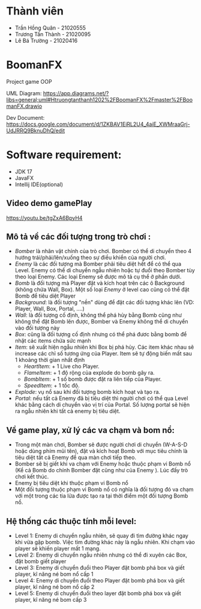 # Thành viên
- Trần Hồng Quân - 21020555
- Trương Tấn Thành - 21020095
- Lê Bá Trường - 21020416

# BoomanFX
Project game OOP

UML Diagram: 
  https://app.diagrams.net/?libs=general;uml#Htruongtanthanh1202%2FBoomanFX%2Fmaster%2FBoomanFX.drawio
  
Dev Document:
  https://docs.google.com/document/d/1ZKBAV1EiRL2U4_4aiE_XWMraaGrj-UdJRRQ9BknuDhQ/edit

# Software requirement: 
- JDK 17
- JavaFX
- Intellij IDE(optional)

## Video demo gamePlay
https://youtu.be/tgZxA6BpyH4

## Mô tả về các đối tượng trong trò chơi :
- *Bomber* là nhân vật chính của trò chơi. Bomber có thể di chuyển theo 4 hướng trái/phải/lên/xuống theo sự điều khiển của người chơi.
- *Enemy* là các đối tượng mà Bomber phải tiêu diệt hết để có thể qua Level. Enemy có thể di chuyển ngẫu nhiên hoặc tự đuổi theo Bomber tùy theo loại Enemy. Các loại Enemy sẽ được mô tả cụ thể ở phần dưới.
- *Bomb* là đối tượng mà Player đặt và kích hoạt trên các ô Background (không chứa Wall, Box). Một số loại *Enemy* ở level cao cũng có thể đặt Bomb để tiêu diệt Player
- *Background*: là đối tượng "nền" dùng để đặt các đối tượng khác lên (VD: Player, Wall, Box, Portal, ....)
- *Wall*: là đối tượng cố định, không thể phá hủy bằng Bomb cũng như không thể đặt Bomb lên được, Bomber và Enemy không thể di chuyển vào đối tượng này
- *Box*: cũng là đối tượng cố định nhưng có thể phá đươc bằng bomb để nhặt các items chứa sức mạnh 
- *Item*: sẽ xuất hiện ngẫu nhiên khi Box bị phá hủy. Các item khác nhau sẽ increase các chỉ số tương ứng của Player. Item sẽ tự động biến mất sau 1 khoảng thời gian nhất định
  - *HeartItem*: + 1 Live cho Player.
  - *FlameItem*: + 1 độ rộng của explode do bomb gây ra.
  - *BombItem*:  + 1 số bomb được đặt ra liên tiếp của Player.
  - *SpeedItem*: + 1 tốc độ.
- *Explode*: vụ nổ sau khi đối tượng bomb kích hoạt và tạo ra.
- *Portal*: nếu tất cả Enemy đã bị tiêu diệt thì người chơi có thể qua Level khác bằng cách di chuyển vào vị trí của Portal. Số lượng portal sẽ hiện ra ngẫu nhiên khi tất cả enemy bị tiêu diệt.

## Về game play, xử lý các va chạm và bom nổ:
- Trong một màn chơi, Bomber sẽ được người chơi di chuyển (W-A-S-D hoặc dùng phím mũi tên), đặt và kích hoạt Bomb với mục tiêu chính là tiêu diệt tất cả Enemy để qua màn chơi tiếp theo.
- Bomber sẽ bị giết khi va chạm với Enemy hoặc thuộc phạm vi Bomb nổ (Kể cả Bomb do chính Bomber đặt cũng như của Enemy ). Lúc đấy trò chơi kết thúc.
- Enemy bị tiêu diệt khi thuộc phạm vi Bomb nổ
- Một đối tượng thuộc phạm vi Bomb nổ có nghĩa là đối tượng đó va chạm với một trong các tia lửa được tạo ra tại thời điểm một đối tượng Bomb nổ.

## Hệ thống các thuộc tính mỗi level:
- Level 1: Enemy di chuyển ngẫu nhiên, sẽ quay đi tìm đường khác ngay khi vừa gặp bomb. Việc tìm đường khác này là ngẫu nhiên. Khi chạm vào player sẽ khiến player mất 1 mạng. 
- Level 2: Enemy di chuyển ngẫu nhiên nhưng có thể đi xuyên các Box, đặt bomb giết player
- Level 3: Enemy di chuyển đuổi theo Player đặt bomb phá box và giết player, kĩ năng né bom nổ cấp 1 
- Level 4: Enemy di chuyển đuổi theo Player đặt bomb phá box và giết player, kĩ năng né bom nổ cấp 2 
- Level 5: Enemy di chuyển đuổi theo layer đặt bomb phá box và giết player, kĩ năng né bom  cấp 3

